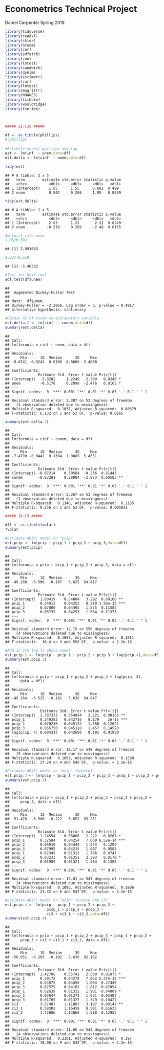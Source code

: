 Econometrics Technical Project
================
Daniel Carpenter
Spring 2019

``` r
library(tidyverse)
library(readxl)
library(skimr)
library(broom)
library(car)
library(pdfetch)
library(zoo)
library(lmtest)
library(sandwich)
library(dynlm)
library(estimatr)
library(car)
library(lmtest)
library(magrittr)
library(NHANES)
library(tsibble)
library(wooldridge)
library(tseries)



##### 11.C10 #####

df <- as_tibble(phillips)
#?phillips
  
#Estimate normal phillips and lag
est <- lm(inf  ~ unem,data=df)
est.delta <- lm(cinf  ~ unem,data=df)

tidy(est)
```

    ## # A tibble: 2 x 5
    ##   term        estimate std.error statistic p.value
    ##   <chr>          <dbl>     <dbl>     <dbl>   <dbl>
    ## 1 (Intercept)    1.05      1.55      0.681  0.499 
    ## 2 unem           0.502     0.266     1.89   0.0639

``` r
tidy(est.delta)
```

    ## # A tibble: 2 x 5
    ##   term        estimate std.error statistic p.value
    ##   <chr>          <dbl>     <dbl>     <dbl>   <dbl>
    ## 1 (Intercept)    2.83      1.22       2.31  0.0249
    ## 2 unem          -0.518     0.209     -2.48  0.0165

``` r
#Natural rate unem
1.05/0.502 
```

    ## [1] 2.091633

``` r
2.83/-0.518 
```

    ## [1] -5.46332

``` r
#Test for Unit root
adf.test(df$unem)
```

    ## 
    ##  Augmented Dickey-Fuller Test
    ## 
    ## data:  df$unem
    ## Dickey-Fuller = -2.2056, Lag order = 3, p-value = 0.4917
    ## alternative hypothesis: stationary

``` r
#Obtain R2 of cunem as explanatory variable
est.delta.2 <- lm(cinf  ~ cunem,data=df)
summary(est.delta)
```

    ## 
    ## Call:
    ## lm(formula = cinf ~ unem, data = df)
    ## 
    ## Residuals:
    ##     Min      1Q  Median      3Q     Max 
    ## -9.0741 -0.9241  0.0189  0.8606  5.4800 
    ## 
    ## Coefficients:
    ##             Estimate Std. Error t value Pr(>|t|)  
    ## (Intercept)   2.8282     1.2249   2.309   0.0249 *
    ## unem         -0.5176     0.2090  -2.476   0.0165 *
    ## ---
    ## Signif. codes:  0 '***' 0.001 '**' 0.01 '*' 0.05 '.' 0.1 ' ' 1
    ## 
    ## Residual standard error: 2.307 on 53 degrees of freedom
    ##   (1 observation deleted due to missingness)
    ## Multiple R-squared:  0.1037, Adjusted R-squared:  0.08679 
    ## F-statistic: 6.132 on 1 and 53 DF,  p-value: 0.0165

``` r
summary(est.delta.2)
```

    ## 
    ## Call:
    ## lm(formula = cinf ~ cunem, data = df)
    ## 
    ## Residuals:
    ##     Min      1Q  Median      3Q     Max 
    ## -7.4790 -0.9441  0.1384  1.0889  5.4551 
    ## 
    ## Coefficients:
    ##             Estimate Std. Error t value Pr(>|t|)   
    ## (Intercept) -0.07214    0.30584  -0.236  0.81443   
    ## cunem       -0.83281    0.28984  -2.873  0.00583 **
    ## ---
    ## Signif. codes:  0 '***' 0.001 '**' 0.01 '*' 0.05 '.' 0.1 ' ' 1
    ## 
    ## Residual standard error: 2.267 on 53 degrees of freedom
    ##   (1 observation deleted due to missingness)
    ## Multiple R-squared:  0.1348, Adjusted R-squared:  0.1185 
    ## F-statistic: 8.256 on 1 and 53 DF,  p-value: 0.005831

``` r
##### 18.C3 #####

df1 <- as_tibble(volat)
?volat

#Estimate AR(3) model on "pcip"
est.pcip <- lm(pcip ~ pcip_1 + pcip_2 + pcip_3,data=df1)
summary(est.pcip)
```

    ## 
    ## Call:
    ## lm(formula = pcip ~ pcip_1 + pcip_2 + pcip_3, data = df1)
    ## 
    ## Residuals:
    ##     Min      1Q  Median      3Q     Max 
    ## -49.208  -6.506  -0.187   5.625  84.817 
    ## 
    ## Coefficients:
    ##             Estimate Std. Error t value Pr(>|t|)    
    ## (Intercept)  1.80419    0.54804   3.292  0.00106 ** 
    ## pcip_1       0.34912    0.04252   8.210 1.58e-15 ***
    ## pcip_2       0.07080    0.04495   1.575  0.11582    
    ## pcip_3       0.06737    0.04253   1.584  0.11373    
    ## ---
    ## Signif. codes:  0 '***' 0.001 '**' 0.01 '*' 0.05 '.' 0.1 ' ' 1
    ## 
    ## Residual standard error: 12.15 on 550 degrees of freedom
    ##   (4 observations deleted due to missingness)
    ## Multiple R-squared:  0.1657, Adjusted R-squared:  0.1611 
    ## F-statistic:  36.4 on 3 and 550 DF,  p-value: < 2.2e-16

``` r
#Add in 4th lag to above model
est.pcip.2 <- lm(pcip ~ pcip_1 + pcip_2 + pcip_3 + lag(pcip,4),data=df1)
summary(est.pcip.2)
```

    ## 
    ## Call:
    ## lm(formula = pcip ~ pcip_1 + pcip_2 + pcip_3 + lag(pcip, 4), 
    ##     data = df1)
    ## 
    ## Residuals:
    ##     Min      1Q  Median      3Q     Max 
    ## -49.164  -6.525  -0.181   5.638  84.847 
    ## 
    ## Coefficients:
    ##              Estimate Std. Error t value Pr(>|t|)    
    ## (Intercept)  1.787332   0.554904   3.221  0.00135 ** 
    ## pcip_1       0.349382   0.042716   8.179    2e-15 ***
    ## pcip_2       0.070236   0.045132   1.556  0.12022    
    ## pcip_3       0.065750   0.045128   1.457  0.14570    
    ## lag(pcip, 4) 0.004317   0.042696   0.101  0.91950    
    ## ---
    ## Signif. codes:  0 '***' 0.001 '**' 0.01 '*' 0.05 '.' 0.1 ' ' 1
    ## 
    ## Residual standard error: 12.17 on 548 degrees of freedom
    ##   (5 observations deleted due to missingness)
    ## Multiple R-squared:  0.1659, Adjusted R-squared:  0.1598 
    ## F-statistic: 27.24 on 4 and 548 DF,  p-value: < 2.2e-16

``` r
#Estimate AR(3) model on "pcip" (w/pscp)
est.pcip.3 <- lm(pcip ~ pcip_1 + pcip_2 + pcip_3 + pcsp_1 + pcsp_2 + pcsp_3,data=df1)
summary(est.pcip.3)
```

    ## 
    ## Call:
    ## lm(formula = pcip ~ pcip_1 + pcip_2 + pcip_3 + pcsp_1 + pcsp_2 + 
    ##     pcsp_3, data = df1)
    ## 
    ## Residuals:
    ##     Min      1Q  Median      3Q     Max 
    ## -51.470  -6.586  -0.222   5.652  83.251 
    ## 
    ## Coefficients:
    ##             Estimate Std. Error t value Pr(>|t|)    
    ## (Intercept)  1.24554    0.56066   2.222   0.0267 *  
    ## pcip_1       0.32584    0.04254   7.660 8.52e-14 ***
    ## pcip_2       0.06910    0.04448   1.553   0.1209    
    ## pcip_3       0.07995    0.04215   1.897   0.0584 .  
    ## pcsp_1       0.02345    0.01313   1.786   0.0747 .  
    ## pcsp_2       0.03233    0.01351   2.393   0.0170 *  
    ## pcsp_3       0.01959    0.01321   1.484   0.1385    
    ## ---
    ## Signif. codes:  0 '***' 0.001 '**' 0.01 '*' 0.05 '.' 0.1 ' ' 1
    ## 
    ## Residual standard error: 12.01 on 547 degrees of freedom
    ##   (4 observations deleted due to missingness)
    ## Multiple R-squared:  0.1895, Adjusted R-squared:  0.1806 
    ## F-statistic: 21.32 on 6 and 547 DF,  p-value: < 2.2e-16

``` r
#Estimate AR(3) model on "pcip" (w/pscp and i3)
est.pcip.4 <- lm(pcip ~ pcip_1 + pcip_2 + pcip_3 + 
                   pcsp_1 + pcsp_2 + pcsp_3 +
                   ci3 + ci3_1 + ci3_2,data=df1)
summary(est.pcip.4)
```

    ## 
    ## Call:
    ## lm(formula = pcip ~ pcip_1 + pcip_2 + pcip_3 + pcsp_1 + pcsp_2 + 
    ##     pcsp_3 + ci3 + ci3_1 + ci3_2, data = df1)
    ## 
    ## Residuals:
    ##     Min      1Q  Median      3Q     Max 
    ## -50.851  -6.205  -0.102   5.630  82.162 
    ## 
    ## Coefficients:
    ##             Estimate Std. Error t value Pr(>|t|)    
    ## (Intercept)  1.42708    0.55741   2.560  0.01073 *  
    ## pcip_1       0.30172    0.04278   7.052 5.37e-12 ***
    ## pcip_2       0.04875    0.04456   1.094  0.27449    
    ## pcip_3       0.07579    0.04183   1.812  0.07054 .  
    ## pcsp_1       0.02639    0.01332   1.981  0.04809 *  
    ## pcsp_2       0.02647    0.01371   1.931  0.05402 .  
    ## pcsp_3       0.01765    0.01327   1.329  0.18427    
    ## ci3          3.57487    1.11803   3.197  0.00147 ** 
    ## ci3_1        0.58382    1.16459   0.501  0.61635    
    ## ci3_2        1.72886    1.13868   1.518  0.12952    
    ## ---
    ## Signif. codes:  0 '***' 0.001 '**' 0.01 '*' 0.05 '.' 0.1 ' ' 1
    ## 
    ## Residual standard error: 11.89 on 544 degrees of freedom
    ##   (4 observations deleted due to missingness)
    ## Multiple R-squared:  0.2101, Adjusted R-squared:  0.197 
    ## F-statistic: 16.08 on 9 and 544 DF,  p-value: < 2.2e-16
